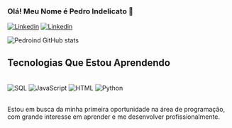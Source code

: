 ### Olá! Meu Nome é Pedro Indelicato 👋

[![Linkedin](https://img.shields.io/badge/Instagram-E4405F?style=for-the-badge&logo=instagram&logoColor=white)](https://www.instagram.com/predoind19/)
[![Linkedin](https://img.shields.io/badge/LinkedIn-0077B5?style=for-the-badge&logo=linkedin&logoColor=white)](https://www.linkedin.com/in/pedroindelicato/)

![Pedroind GitHub stats](https://github-readme-stats.vercel.app/api?username=Pedroind&show_icons=true&theme=radical)

## Tecnologias Que Estou Aprendendo
<div style="display: inline_block"><br/>
<img align="center" alt="SQL" src="https://img.shields.io/badge/SQLite-07405E?style=for-the-badge&logo=sqlite&logoColor=white" />
<img align="center" alt="JavaScript" src="https://img.shields.io/badge/JavaScript-323330?style=for-the-badge&logo=javascript&logoColor=F7DF1E" />
<img align="center" alt="HTML" src="https://img.shields.io/badge/HTML5-E34F26?style=for-the-badge&logo=html5&logoColor=white" />
<img align="center" alt="Python" src="https://img.shields.io/badge/Python-3776AB?style=for-the-badge&logo=python&logoColor=white" />

</div><br/> 

Estou em busca da minha primeira oportunidade na área de programação, com grande interesse em aprender e me desenvolver profissionalmente.

